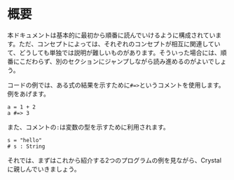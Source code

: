 # 概要

本ドキュメントは基本的に最初から順番に読んでいけるように構成されています。ただ、コンセプトによっては、それぞれのコンセプトが相互に関連していて、どうしても単独では説明が難しいものがあります。そういった場合には、順番にこだわらず、別のセクションにジャンプしながら読み進めるのがよいでしょう。

コードの例では、ある式の結果を示すために`#=>`というコメントを使用します。例をあげます。

```crystal
a = 1 + 2
a #=> 3
```

また、コメントの`:`は変数の型を示すために利用されます。

```crystal
s = "hello"
# s : String
```

それでは、まずはこれから紹介する2つのプログラムの例を見ながら、Crystal に親しんでいきましょう。
